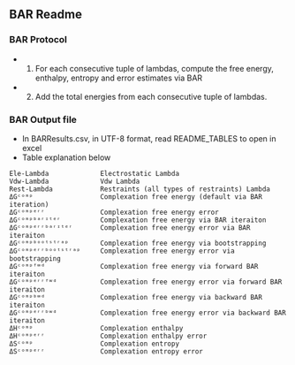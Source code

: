## BAR Readme

### BAR Protocol
* 1) For each consecutive tuple of lambdas, compute the free energy, enthalpy, entropy and error estimates via BAR
* 2) Add the total energies from each consecutive tuple of lambdas.

### BAR Output file
* In BARResults.csv, in UTF-8 format, read README_TABLES to open in excel
* Table explanation below
```
Ele-Lambda             Electrostatic Lambda
Vdw-Lambda             Vdw Lambda
Rest-Lambda            Restraints (all types of restraints) Lambda
ΔGᶜᵒᵐᵖ                 Complexation free energy (default via BAR iteration)
ΔGᶜᵒᵐᵖᵉʳʳ              Complexation free energy error
ΔGᶜᵒᵐᵖᵇᵃʳᶦᵗᵉʳ          Complexation free energy via BAR iteraiton
ΔGᶜᵒᵐᵖᵉʳʳᵇᵃʳᶦᵗᵉʳ       Complexation free energy error via BAR iteraiton
ΔGᶜᵒᵐᵖᵇᵒᵒᵗˢᵗʳᵃᵖ        Complexation free energy via bootstrapping
ΔGᶜᵒᵐᵖᵉʳʳᵇᵒᵒᵗˢᵗʳᵃᵖ     Complexation free energy error via bootstrapping
ΔGᶜᵒᵐᵖᶠʷᵈ              Complexation free energy via forward BAR iteraiton
ΔGᶜᵒᵐᵖᵉʳʳᶠʷᵈ           Complexation free energy error via forward BAR iteraiton
ΔGᶜᵒᵐᵖᵇʷᵈ              Complexation free energy via backward BAR iteraiton
ΔGᶜᵒᵐᵖᵉʳʳᵇʷᵈ           Complexation free energy error via backward BAR iteraiton
ΔHᶜᵒᵐᵖ                 Complexation enthalpy
ΔHᶜᵒᵐᵖᵉʳʳ              Complexation enthalpy error
ΔSᶜᵒᵐᵖ                 Complexation entropy
ΔSᶜᵒᵐᵖᵉʳʳ              Complexation entropy error
``` 

